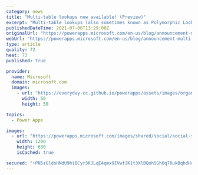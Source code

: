 ```yaml
---
category: news
title: "Multi-table lookups now available! (Preview)"
excerpt: "Multi-table lookups (also sometimes known as Polymorphic Lookups) allow the creation of a lookup in one table that looks up records in multiple other tables at once. This provides much greater flexibility in retrieving data within your environments. With multi-table lookups, you can perform a lookup"
publishedDateTime: 2021-07-06T13:29:00Z
originalUrl: "https://powerapps.microsoft.com/en-us/blog/announcement-multi-table-lookups-are-now-available-as-a-preview/"
webUrl: "https://powerapps.microsoft.com/en-us/blog/announcement-multi-table-lookups-are-now-available-as-a-preview/"
type: article
quality: 72
heat: 73
published: true

provider:
  name: Microsoft
  domain: microsoft.com
  images:
    - url: "https://everyday-cc.github.io/powerapps/assets/images/organizations/microsoft.com-50x50.jpg"
      width: 50
      height: 50

topics:
  - Power Apps

images:
  - url: "https://powerapps.microsoft.com/images/shared/social/social-share-post-ignite.png"
    width: 1200
    height: 630
    isCached: true

secured: "+PN5zGldsHNdU9hiBCyr3KJLqE4qmx9IVwfJK1t3XlBQoh5GhOq78ukBqhdHcXdTBaLE22Cw3CzL1MwfvJMGVesTb9U3+iA0pwYUdVBmDmQZowWFuMdx0FxnchcYNcegD4/8TTwBP+FkQEtLB24iJ0Td49HuZCshaeObufH8kF+XfUH3OTNymxoDcK9KAyDtHAbjSgtVEXN3wJ0vNCfjezdf+5qBtEvX3KxAeUMUJgv/KnroZAMbKeNP0YvsrUziia690WaLGJEw9MIYOUXvxIjrfK47QTV44qLqKYXSmZOe619gLFo7otiRWhWsLcqalq35n63gT41FOCwrbgnyX4z+yYTOVAK64xNJqw9QlNg=;12lPNl2lvrxAQrTHGXNp8g=="
---
```


